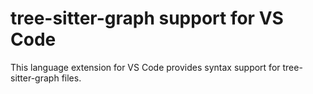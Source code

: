 # tree-sitter-graph support for VS Code

This language extension for VS Code provides syntax support for tree-sitter-graph files.
